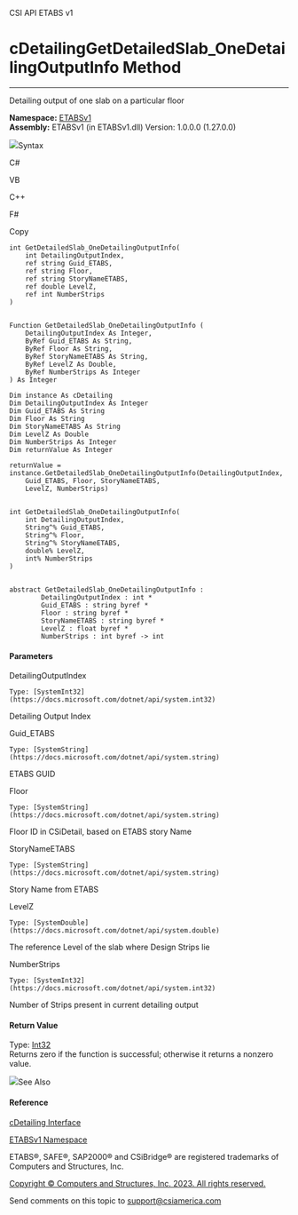 ﻿

CSI API ETABS v1

# cDetailingGetDetailedSlab_OneDetailingOutputInfo Method  
  
---  
  
Detailing output of one slab on a particular floor

**Namespace:** [ETABSv1](2780f1b8-2033-5289-2298-1cdb2a7508d9.htm)  
**Assembly:** ETABSv1 (in ETABSv1.dll) Version: 1.0.0.0 (1.27.0.0)

![](../icons/SectionExpanded.png)Syntax

C#

VB

C++

F#

Copy

    
    
    int GetDetailedSlab_OneDetailingOutputInfo(
    	int DetailingOutputIndex,
    	ref string Guid_ETABS,
    	ref string Floor,
    	ref string StoryNameETABS,
    	ref double LevelZ,
    	ref int NumberStrips
    )
    
    
    Function GetDetailedSlab_OneDetailingOutputInfo ( 
    	DetailingOutputIndex As Integer,
    	ByRef Guid_ETABS As String,
    	ByRef Floor As String,
    	ByRef StoryNameETABS As String,
    	ByRef LevelZ As Double,
    	ByRef NumberStrips As Integer
    ) As Integer
    
    Dim instance As cDetailing
    Dim DetailingOutputIndex As Integer
    Dim Guid_ETABS As String
    Dim Floor As String
    Dim StoryNameETABS As String
    Dim LevelZ As Double
    Dim NumberStrips As Integer
    Dim returnValue As Integer
    
    returnValue = instance.GetDetailedSlab_OneDetailingOutputInfo(DetailingOutputIndex, 
    	Guid_ETABS, Floor, StoryNameETABS, 
    	LevelZ, NumberStrips)
    
    
    int GetDetailedSlab_OneDetailingOutputInfo(
    	int DetailingOutputIndex, 
    	String^% Guid_ETABS, 
    	String^% Floor, 
    	String^% StoryNameETABS, 
    	double% LevelZ, 
    	int% NumberStrips
    )
    
    
    abstract GetDetailedSlab_OneDetailingOutputInfo : 
            DetailingOutputIndex : int * 
            Guid_ETABS : string byref * 
            Floor : string byref * 
            StoryNameETABS : string byref * 
            LevelZ : float byref * 
            NumberStrips : int byref -> int 
    

#### Parameters

DetailingOutputIndex

    Type: [SystemInt32](https://docs.microsoft.com/dotnet/api/system.int32)  
Detailing Output Index

Guid_ETABS

    Type: [SystemString](https://docs.microsoft.com/dotnet/api/system.string)  
ETABS GUID

Floor

    Type: [SystemString](https://docs.microsoft.com/dotnet/api/system.string)  
Floor ID in CSiDetail, based on ETABS story Name

StoryNameETABS

    Type: [SystemString](https://docs.microsoft.com/dotnet/api/system.string)  
Story Name from ETABS

LevelZ

    Type: [SystemDouble](https://docs.microsoft.com/dotnet/api/system.double)  
The reference Level of the slab where Design Strips lie

NumberStrips

    Type: [SystemInt32](https://docs.microsoft.com/dotnet/api/system.int32)  
Number of Strips present in current detailing output

#### Return Value

Type: [Int32](https://docs.microsoft.com/dotnet/api/system.int32)  
Returns zero if the function is successful; otherwise it returns a nonzero
value.

![](../icons/SectionExpanded.png)See Also

#### Reference

[cDetailing Interface](361a91e7-25b4-8a09-dff9-a6b292f4ba73.htm)

[ETABSv1 Namespace](2780f1b8-2033-5289-2298-1cdb2a7508d9.htm)

ETABS®, SAFE®, SAP2000® and CSiBridge® are registered trademarks of Computers
and Structures, Inc.  

[Copyright © Computers and Structures, Inc. 2023. All rights
reserved.](http://www.csiamerica.com)

Send comments on this topic to
[support@csiamerica.com](mailto:support%40csiamerica.com?Subject=CSI%20API%20ETABS%20v1)

